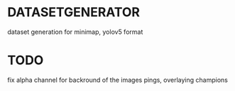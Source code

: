 # DATASETGENERATOR
dataset generation for minimap, yolov5 format

# TODO
fix alpha channel for backround of the images
pings, overlaying champions
